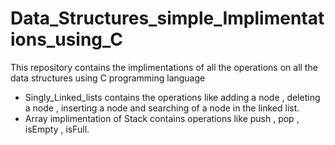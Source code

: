 # Data_Structures_simple_Implimentations_using_C
This repository contains the implimentations of all the operations on all the data structures using C programming language

<ul>
  <li>
    Singly_Linked_lists contains the operations like adding a node , deleting a node , inserting a node and searching of a node in the linked list.
  </li>
  <li>
    Array implimentation of Stack contains operations like push , pop , isEmpty , isFull.
  </li>
</ul>
